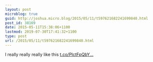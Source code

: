 ```yaml
---
layout: post
microblog: true
guid: http://joshua.micro.blog/2015/05/11/t597621682241699840.html
post_id: 38169
date: 2015-05-11T15:38:06+1100
lastmod: 2019-07-30T17:41:32+1100
type: post
url: /2015/05/11/t597621682241699840.html
---
```

I really really really like this [t.co/PlctFpQbY...](http://t.co/PlctFpQbYJ)

